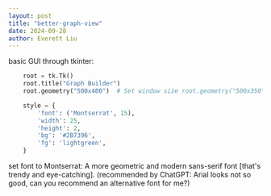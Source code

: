```yaml
---
layout: post
title: "better-graph-view"
date: 2024-09-28
author: Everett Liu
---
```


basic GUI through tkinter:

```python
    root = tk.Tk()
    root.title("Graph Builder")
    root.geometry("500x400")  # Set window size root.geometry("500x350")

    style = {
        'font': ('Montserrat', 15),
        'width': 25,
        'height': 2,
        'bg': '#2B7396',
        'fg': 'lightgreen',
    }
```

set font to Montserrat: A more geometric and modern sans-serif font [that's trendy and eye-catching]. (recommended by ChatGPT: Arial looks not so good, can you recommend an alternative font for me?)
